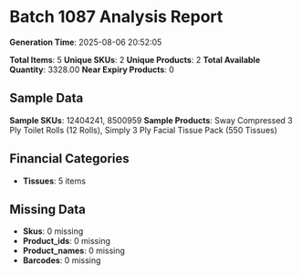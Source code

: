 # Batch 1087 Analysis Report

**Generation Time**: 2025-08-06 20:52:05

**Total Items**: 5
**Unique SKUs**: 2
**Unique Products**: 2
**Total Available Quantity**: 3328.00
**Near Expiry Products**: 0

## Sample Data
**Sample SKUs**: 12404241, 8500959
**Sample Products**: Sway Compressed 3 Ply Toilet Rolls (12 Rolls), Simply 3 Ply Facial Tissue Pack (550 Tissues)

## Financial Categories
- **Tissues**: 5 items

## Missing Data
- **Skus**: 0 missing
- **Product_ids**: 0 missing
- **Product_names**: 0 missing
- **Barcodes**: 0 missing
